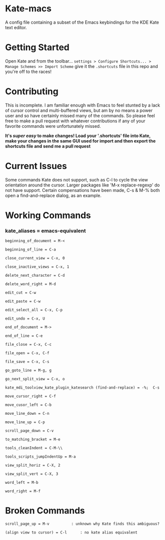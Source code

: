 # Kate-macs
A config file containing a subset of the Emacs keybindings for the KDE Kate text editor.

# Getting Started
Open Kate and from the toolbar...
`settings > Configure Shortcuts... > Manage Schemes >> Import Scheme`
give it the `.shortcuts` file in this repo and you're off to the races!

# Contributing
This is incomplete.
I am familiar enough with Emacs to feel stunted by a lack of cursor control and multi-buffered views, but am by no means a power user and so have certainly missed many of the commands. So please feel free to make a pull request with whatever contributions if any of your favorite commands were unfortunately missed.

**It's _super easy_ to make changes! Load your '.shortcuts' file into Kate, make your changes in the same GUI used for import and then export the shortcuts file and send me a pull request**

# Current Issues
Some commands Kate does not support, such as C-l to cycle the view orientation around the cursor.
Larger packages like 'M-x replace-regexp' do not have support.
Certain compensations have been made, C-s & M-% both open a find-and-replace dialog, as an example.

# Working Commands
### kate_aliases = emacs-equivalent
```
beginning_of_document = M-<

beginning_of_line = C-a

close_current_view = C-x, 0

close_inactive_views = C-x, 1

delete_next_character = C-d

delete_word_right = M-d

edit_cut = C-w

edit_paste = C-w

edit_select_all = C-x, C-p

edit_undo = C-x, U

end_of_document = M->

end_of_line = C-e

file_close = C-x, C-c

file_open = C-x, C-f

file_save = C-x, C-s

go_goto_line = M-g, g

go_next_split_view = C-x, o

kate_mdi_toolview_kate_plugin_katesearch (find-and-replace) = -%;  C-s

move_cursor_right = C-f

move_cusor_left = C-b

move_line_down = C-n

move_line_up = C-p

scroll_page_down = C-v

to_matching_bracket = M-e

tools_cleanIndent = C-M-\\

tools_scripts_jumpIndentUp = M-a

view_split_horiz = C-X, 2

view_split_vert = C-X, 3

word_left = M-b

word_right = M-f
```

# Broken Commands
```
scroll_page_up = M-v		  : unknown why Kate finds this ambiguous?

(align view to cursor) = C-l 	  : no kate alias equivalent
```